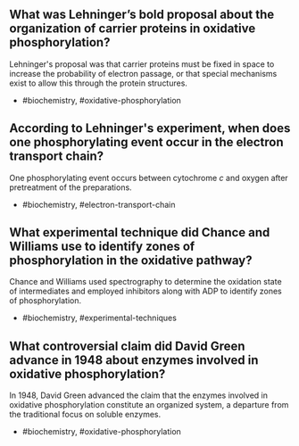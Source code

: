 ## What was Lehninger’s bold proposal about the organization of carrier proteins in oxidative phosphorylation?

Lehninger's proposal was that carrier proteins must be fixed in space to increase the probability of electron passage, or that special mechanisms exist to allow this through the protein structures.
  
- #biochemistry, #oxidative-phosphorylation

## According to Lehninger's experiment, when does one phosphorylating event occur in the electron transport chain?

One phosphorylating event occurs between cytochrome $c$ and oxygen after pretreatment of the preparations.
  
- #biochemistry, #electron-transport-chain

## What experimental technique did Chance and Williams use to identify zones of phosphorylation in the oxidative pathway?

Chance and Williams used spectrography to determine the oxidation state of intermediates and employed inhibitors along with ADP to identify zones of phosphorylation.
  
- #biochemistry, #experimental-techniques

## What controversial claim did David Green advance in 1948 about enzymes involved in oxidative phosphorylation?

In 1948, David Green advanced the claim that the enzymes involved in oxidative phosphorylation constitute an organized system, a departure from the traditional focus on soluble enzymes.
  
- #biochemistry, #oxidative-phosphorylation